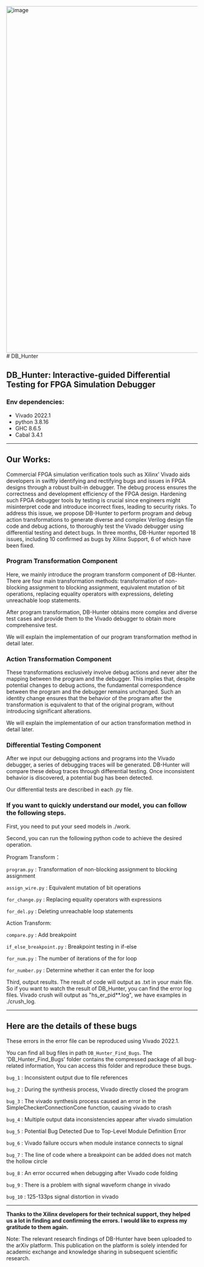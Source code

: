 <img width="1920" height="911" alt="image" src="https://github.com/user-attachments/assets/e8102728-f941-4dc6-bb0c-2ec923338a00" /># DB_Hunter

## DB_Hunter: Interactive-guided Differential Testing for FPGA Simulation Debugger 

### **Env dependencies:**
+ Vivado 2022.1
+ python 3.8.16
+ GHC 8.6.5
+ Cabal 3.4.1

---
 
## Our Works:
Commercial FPGA simulation verification tools such as Xilinx’ Vivado aids developers in swiftly identifying and rectifying bugs and issues in FPGA designs through a robust built-in debugger.
The debug process ensures the correctness and development efficiency of the FPGA design.
Hardening such FPGA debugger tools by testing is crucial since engineers might misinterpret code and introduce incorrect fixes, leading to security risks. 
To address this issue, we propose DB-Hunter to perform program and debug action transformations to generate diverse and complex Verilog design file code and debug actions, to thoroughly test the Vivado debugger using differential testing and detect bugs. 
In three months, DB-Hunter reported 18 issues, including 10 confirmed as bugs by Xilinx Support, 6 of which have been fixed.


### Program Transformation Component
Here, we mainly introduce the program transform component of DB-Hunter. There are four main transformation methods: transformation of non-blocking assignment to blocking assignment, equivalent mutation of bit operations, replacing equality operators with expressions, deleting unreachable loop statements. 

After program transformation, DB-Hunter obtains more complex and diverse test cases and provide them to the Vivado debugger to obtain more comprehensive test. 

We will explain the implementation of our program transformation method in detail later.

### Action Transformation Component
These transformations exclusively involve debug actions and never alter the mapping between the program and the debugger. This implies that, despite potential changes to debug actions, the fundamental correspondence between the program and the debugger remains unchanged. Such an identity change ensures that the behavior of the program after the transformation is equivalent to that of the original program, without introducing significant alterations.

We will explain the implementation of our action transformation method in detail later.

### Differential Testing Component
After we input our debugging actions and programs into the Vivado debugger, a series of debugging traces will be generated. DB-Hunter will compare these debug traces through differential testing. Once inconsistent behavior is discovered, a potential bug has been detected.

Our differential tests are described in each .py file.

### **If you want to quickly understand our model, you can follow the following steps.**

First, you need to put your seed models in ./work.

Second, you can run the following python code to achieve the desired operation.

Program Transform：

`program.py` : Transformation of non-blocking assignment to blocking assignment

`assign_wire.py` : Equivalent mutation of bit operations

`for_change.py` : Replacing equality operators with expressions

`for_del.py` : Deleting unreachable loop statements

Action Transform:

`compare.py` : Add breakpoint

`if_else_breakpoint.py` : Breakpoint testing in if-else

`for_num.py` : The number of iterations of the for loop

`for_number.py` : Determine whether it can enter the for loop


Third, output results. The result of code will output as .txt in your main file. So if you want to watch the result of DB_Hunter, you can find the error log files. Vivado crush will output as "hs_er_pid**.log", we have examples in ./crush_log.


---

## Here are the details of these bugs
These errors in the error file can be reproduced using Vivado 2022.1.

You can find all bug files in path `DB_Hunter_Find_Bugs`.
The 'DB_Hunter_Find_Bugs' folder contains the compressed package of all bug-related information, You can access this folder and reproduce these bugs.

`bug_1` : Inconsistent output due to file references

`bug_2` : During the synthesis process, Vivado directly closed the program

`bug_3` : The vivado synthesis process caused an error in the SimpleCheckerConnectionCone function, causing vivado to crash

`bug_4` : Multiple output data inconsistencies appear after vivado simulation

`bug_5` : Potential Bug Detected Due to Top-Level Module Definition Error

`bug_6` : Vivado failure occurs when module instance connects to signal

`bug_7` : The line of code where a breakpoint can be added does not match the hollow circle

`bug_8` : An error occurred when debugging after Vivado code folding

`bug_9` : There is a problem with signal waveform change in vivado

`bug_10` : 125-133ps signal distortion in vivado

---
**Thanks to the Xilinx developers for their technical support, they helped us a lot in finding and confirming the errors. I would like to express my gratitude to them again.**

Note: The relevant research findings of DB-Hunter have been uploaded to the arXiv platform. This publication on the platform is solely intended for academic exchange and knowledge sharing in subsequent scientific research.
